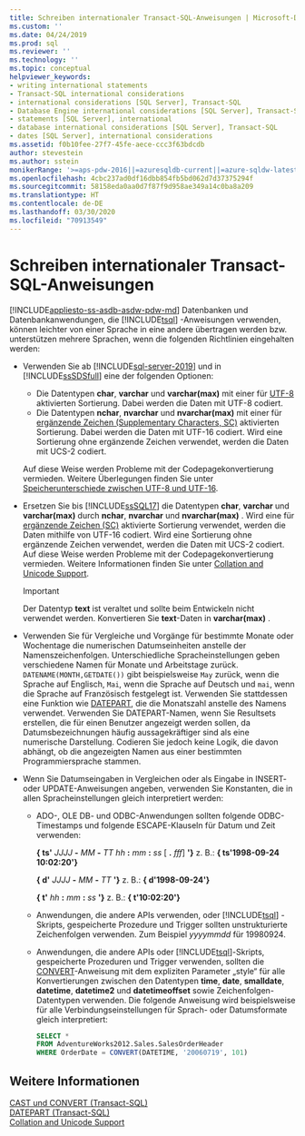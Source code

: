 ```yaml
---
title: Schreiben internationaler Transact-SQL-Anweisungen | Microsoft-Dokumentation
ms.custom: ''
ms.date: 04/24/2019
ms.prod: sql
ms.reviewer: ''
ms.technology: ''
ms.topic: conceptual
helpviewer_keywords:
- writing international statements
- Transact-SQL international considerations
- international considerations [SQL Server], Transact-SQL
- Database Engine international considerations [SQL Server], Transact-SQL
- statements [SQL Server], international
- database international considerations [SQL Server], Transact-SQL
- dates [SQL Server], international considerations
ms.assetid: f0b10fee-27f7-45fe-aece-ccc3f63bdcdb
author: stevestein
ms.author: sstein
monikerRange: '>=aps-pdw-2016||=azuresqldb-current||=azure-sqldw-latest||>=sql-server-2016||=sqlallproducts-allversions||>=sql-server-linux-2017||=azuresqldb-mi-current'
ms.openlocfilehash: 4cbc237ad0df16dbb854fb5bd062d7d37375294f
ms.sourcegitcommit: 58158eda0aa0d7f87f9d958ae349a14c0ba8a209
ms.translationtype: HT
ms.contentlocale: de-DE
ms.lasthandoff: 03/30/2020
ms.locfileid: "70913549"
---
```

# <a name="write-international-transact-sql-statements"></a>Schreiben internationaler Transact-SQL-Anweisungen
[!INCLUDE[appliesto-ss-asdb-asdw-pdw-md](../../includes/appliesto-ss-asdb-asdw-pdw-md.md)]
  Datenbanken und Datenbankanwendungen, die [!INCLUDE[tsql](../../includes/tsql-md.md)] -Anweisungen verwenden, können leichter von einer Sprache in eine andere übertragen werden bzw. unterstützen mehrere Sprachen, wenn die folgenden Richtlinien eingehalten werden:  

-   Verwenden Sie ab [!INCLUDE[sql-server-2019](../../includes/sssqlv15-md.md)] und in [!INCLUDE[ssSDSfull](../../includes/sssdsfull-md.md)] eine der folgenden Optionen:
    -   Die Datentypen **char**, **varchar** und **varchar(max)** mit einer für [UTF-8](../../relational-databases/collations/collation-and-unicode-support.md#utf8) aktivierten Sortierung. Dabei werden die Daten mit UTF-8 codiert.
    -   Die Datentypen **nchar**, **nvarchar** und **nvarchar(max)** mit einer für [ergänzende Zeichen (Supplementary Characters, SC)](../../relational-databases/collations/collation-and-unicode-support.md#Supplementary_Characters) aktivierten Sortierung. Dabei werden die Daten mit UTF-16 codiert. Wird eine Sortierung ohne ergänzende Zeichen verwendet, werden die Daten mit UCS-2 codiert.      

    Auf diese Weise werden Probleme mit der Codepagekonvertierung vermieden. Weitere Überlegungen finden Sie unter [Speicherunterschiede zwischen UTF-8 und UTF-16](../../relational-databases/collations/collation-and-unicode-support.md#storage_differences).  

-   Ersetzen Sie bis [!INCLUDE[ssSQL17](../../includes/sssql17-md.md)] die Datentypen **char**, **varchar** und **varchar(max)** durch **nchar**, **nvarchar** und **nvarchar(max)** . Wird eine für [ergänzende Zeichen (SC)](../../relational-databases/collations/collation-and-unicode-support.md#Supplementary_Characters) aktivierte Sortierung verwendet, werden die Daten mithilfe von UTF-16 codiert. Wird eine Sortierung ohne ergänzende Zeichen verwendet, werden die Daten mit UCS-2 codiert. Auf diese Weise werden Probleme mit der Codepagekonvertierung vermieden. Weitere Informationen finden Sie unter [Collation and Unicode Support](../../relational-databases/collations/collation-and-unicode-support.md). 

    > [!IMPORTANT]
    > Der Datentyp **text** ist veraltet und sollte beim Entwickeln nicht verwendet werden. Konvertieren Sie **text**-Daten in **varchar(max)** .
  
-   Verwenden Sie für Vergleiche und Vorgänge für bestimmte Monate oder Wochentage die numerischen Datumseinheiten anstelle der Namenszeichenfolgen. Unterschiedliche Spracheinstellungen geben verschiedene Namen für Monate und Arbeitstage zurück. `DATENAME(MONTH,GETDATE())` gibt beispielsweise `May` zurück, wenn die Sprache auf Englisch, `Mai`, wenn die Sprache auf Deutsch und `mai`, wenn die Sprache auf Französisch festgelegt ist. Verwenden Sie stattdessen eine Funktion wie [DATEPART](../../t-sql/functions/datepart-transact-sql.md), die die Monatszahl anstelle des Namens verwendet. Verwenden Sie DATEPART-Namen, wenn Sie Resultsets erstellen, die für einen Benutzer angezeigt werden sollen, da Datumsbezeichnungen häufig aussagekräftiger sind als eine numerische Darstellung. Codieren Sie jedoch keine Logik, die davon abhängt, ob die angezeigten Namen aus einer bestimmten Programmiersprache stammen.  
  
-   Wenn Sie Datumseingaben in Vergleichen oder als Eingabe in INSERT- oder UPDATE-Anweisungen angeben, verwenden Sie Konstanten, die in allen Spracheinstellungen gleich interpretiert werden:  
  
    -   ADO-, OLE DB- und ODBC-Anwendungen sollten folgende ODBC-Timestamps und folgende ESCAPE-Klauseln für Datum und Zeit verwenden:  
  
         **{ ts'** _JJJJ_ **-** _MM_ **-** _TT_ _hh_ **:** _mm_ **:** _ss_ [ **.** _fff_] **'}** z. B.: **{ ts'1998-09-24 10:02:20'}**  
  
         **{ d'** _JJJJ_ **-** _MM_ **-** _TT_ **'}** z. B.: **{ d'1998-09-24'}**
  
         **{ t'** _hh_ **:** _mm_ **:** _ss_ **'}** z. B.: **{ t'10:02:20'}**  
  
    -   Anwendungen, die andere APIs verwenden, oder [!INCLUDE[tsql](../../includes/tsql-md.md)] -Skripts, gespeicherte Prozedure und Trigger sollten unstrukturierte Zeichenfolgen verwenden. Zum Beispiel *yyyymmdd* für 19980924.  
  
    -   Anwendungen, die andere APIs oder [!INCLUDE[tsql](../../includes/tsql-md.md)]-Skripts, gespeicherte Prozeduren und Trigger verwenden, sollten die [CONVERT](../../t-sql/functions/cast-and-convert-transact-sql.md)-Anweisung mit dem expliziten Parameter „style“ für alle Konvertierungen zwischen den Datentypen **time**, **date**, **smalldate**, **datetime**, **datetime2** und **datetimeoffset** sowie Zeichenfolgen-Datentypen verwenden. Die folgende Anweisung wird beispielsweise für alle Verbindungseinstellungen für Sprach- oder Datumsformate gleich interpretiert:  
  
        ```sql  
        SELECT *  
        FROM AdventureWorks2012.Sales.SalesOrderHeader  
        WHERE OrderDate = CONVERT(DATETIME, '20060719', 101)  
        ```  
  
## <a name="see-also"></a>Weitere Informationen
[CAST und CONVERT &#40;Transact-SQL&#41;](../../t-sql/functions/cast-and-convert-transact-sql.md)     
[DATEPART &#40;Transact-SQL&#41;](../../t-sql/functions/datepart-transact-sql.md)        
[Collation and Unicode Support](../../relational-databases/collations/collation-and-unicode-support.md)      
